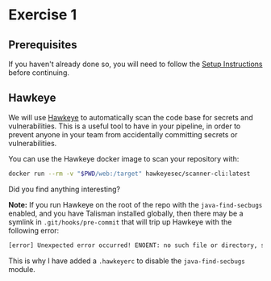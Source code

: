 # Exercise 1

## Prerequisites

If you haven't already done so, you will need to follow the [Setup Instructions](00_setup.md) before
continuing.

## Hawkeye

We will use [Hawkeye](https://github.com/hawkeyesec/scanner-cli) to automatically scan the code
base for secrets and vulnerabilities. This is a useful tool to have in your pipeline, in order to
prevent anyone in your team from accidentally committing secrets or vulnerabilities.

You can use the Hawkeye docker image to scan your repository with:

```bash
docker run --rm -v "$PWD/web:/target" hawkeyesec/scanner-cli:latest
```

Did you find anything interesting?

**Note:** If you run Hawkeye on the root of the repo with the `java-find-secbugs` enabled, and you
have Talisman installed globally, then there may be a symlink in `.git/hooks/pre-commit` that will
trip up Hawkeye with the following error:

```txt
[error] Unexpected error occurred! ENOENT: no such file or directory, stat '/target/.git/hooks/pre-commit'
```

This is why I have added a `.hawkeyerc` to disable the `java-find-secbugs` module.

